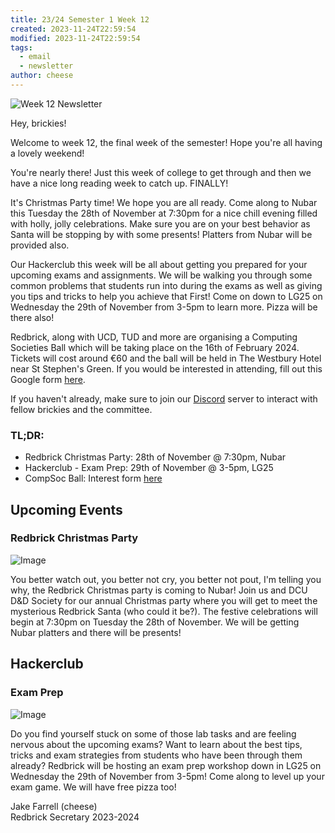 ```yaml
---
title: 23/24 Semester 1 Week 12 
created: 2023-11-24T22:59:54
modified: 2023-11-24T22:59:54
tags:
  - email
  - newsletter
author: cheese
---
```


![Week 12 Newsletter](https://cdn.discordapp.com/attachments/523562314344038411/1177415274392195132/where-are-you-cats.gif?ex=65726c6c&is=655ff76c&hm=ec0ff0901c5ca8dea45f0501a2820504718810fed439852663d5e45b7f03f855&)




Hey, brickies!

Welcome to week 12, the final week of the semester! Hope you're all having a lovely weekend!

You're nearly there! Just this week of college to get through and then we have a nice long reading week to catch up. FINALLY!


It's Christmas Party time! We hope you are all ready. Come along to Nubar this Tuesday the 28th of November at 7:30pm for a nice chill evening filled with holly, jolly celebrations. Make sure you are on your best behavior as Santa will be stopping by with some presents! Platters from Nubar will be provided also.

Our Hackerclub this week will be all about getting you prepared for your upcoming exams and assignments. We will be walking you through some common problems that students run into during the exams as well as giving you tips and tricks to help you achieve that First! Come on down to LG25 on Wednesday the 29th of November from 3-5pm to learn more. Pizza will be there also!

Redbrick, along with UCD, TUD and more are organising a Computing Societies Ball which will be taking place on the 16th of February 2024. Tickets will cost around €60 and the ball will be held in The Westbury Hotel near St Stephen's Green. If you would be interested in attending, fill out this Google form [here](https://forms.gle/hPgANpJ4iKcWv2B19).

If you haven't already, make sure to join our [Discord](https://discord.gg/redbrickdcu) server to interact with fellow brickies and the committee.

### TL;DR:

- Redbrick Christmas Party: 28th of November @ 7:30pm, Nubar
- Hackerclub - Exam Prep: 29th of November @ 3-5pm, LG25
- CompSoc Ball: Interest form [here](https://forms.gle/hPgANpJ4iKcWv2B19)


## Upcoming Events


### Redbrick Christmas Party

![Image](https://cdn.discordapp.com/attachments/897234572608159774/1177607898650660904/Untitled_design.png?ex=65731fd1&is=6560aad1&hm=fe5e1b87ff9ae5ec0cb3905d07a0f7f996b8f6cfa079b289cd2df2796aa6f5b6&)


You better watch out, you better not cry, you better not pout, I'm telling you why, the Redbrick Christmas party is coming to Nubar! Join us and DCU D&D Society for our annual Christmas party where you will get to meet the mysterious Redbrick Santa (who could it be?). The festive celebrations will begin at 7:30pm on Tuesday the 28th of November. We will be getting Nubar platters and there will be presents!




## Hackerclub





### Exam Prep

![Image](https://cdn.discordapp.com/attachments/897234572608159774/1177606916759883796/authentic_leather_3.gif?ex=65731ee7&is=6560a9e7&hm=b9991575fd04663c0df7e8c6b22ada2de7722c5b3da25beadbabb97b0975bd0d&)


Do you find yourself stuck on some of those lab tasks and are feeling nervous about the upcoming exams? Want to learn about the best tips, tricks and exam strategies from students who have been through them already? Redbrick will be hosting an exam prep workshop down in LG25 on Wednesday the 29th of November from 3-5pm! Come along to level up your exam game. We will have free pizza too!





Jake Farrell (cheese)\
Redbrick Secretary 2023-2024

